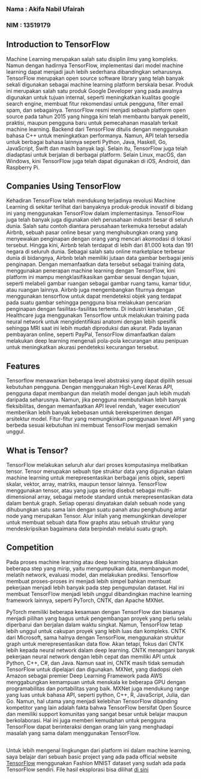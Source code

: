 ### Nama  : Akifa Nabil Ufairah
### NIM   : 13519179

## Introduction to TensorFlow
Machine Learning merupakan salah satu disiplin ilmu yang kompleks. Namun dengan hadirnya TensorFlow, implementasi dari model machine learning dapat menjadi jauh lebih sederhana dibandingkan seharusnya.  TensorFlow merupakan open source software library yang telah banyak sekali digunakan sebagai machine learning platform berskala besar. Produk ini merupakan salah satu produk Google Developer yang pada awalnya digunakan untuk tujuan internal, seperti meningkatkan kualitas google search engine, membuat fitur rekomendasi untuk pengguna, filter email spam, dan sebagainya. TensorFlow resmi menjadi sebuah platform open source pada tahun 2015 yang hingga kini telah membantu banyak peneliti, praktisi, maupun pengguna baru untuk pemecahanan masalah terkait machine learning. Backend dari TensorFlow ditulis dengan menggunakan bahasa C++ untuk meningkatkan performanya. Namun, API telah tersedia untuk berbagai bahasa lainnya seperti Python, Java, Haskell, Go, JavaScript, Swift dan masih banyak lagi. Selain itu, TensorFlow juga telah diadaptasi untuk berjalan di berbagai platform. Selain Linux, macOS, dan Windows, kini TensorFlow juga telah dapat digunakan di iOS, Android, dan Raspberry Pi.
  
 ## Companies Using TensorFlow
Kehadiran TensorFlow telah mendukung terjadinya revolusi Machine Learning di sekitar terlihat dari banyaknya produk-produk inovatif di bidang ini yang menggunakan TensorFlow dalam implementasinya. TensorFlow juga telah banyak juga digunakan oleh perusahaan industri besar di seluruh dunia. Salah satu contoh diantara perusahaan terkemuka tersebut adalah Airbnb, sebuah pasar online besar yang menghubungkan orang yang menyewakan penginapan dengan orang yang mencari akomodasi di lokasi tersebut. Hingga kini, Airbnb telah terdapat di lebih dari 81.000 kota dan 191 negara di seluruh dunia. Sebagai salah satu online marketplace  terbesar dunia di bidangnya, Airbnb telah memiliki jutaan data gambar berbagai jenis penginapan. Dengan memanfaatkan data tersebut sebagai training data, menggunakan penerapan machine learning dengan TensorFlow, kini platform ini mampu mengklasifikasikan gambar sesuai dengan tujuan, seperti melabeli gambar ruangan sebagai gambar ruang tamu, kamar tidur, atau ruangan lainnya. Airbnb juga mengembangkan fiturnya dengan menggunakan tensorflow untuk dapat mendeteksi objek yang terdapat pada suatu gambar sehingga pengguna bisa melakukan pencarian penginapan dengan fasilitas-fasilitas tertentu. Di industri kesehatan , GE Healthcare juga menggunakan Tensorflow untuk melakukan training pada neural network untuk mengidentifikasi anatomi dengan lebih spesifik sehingga MRI saat ini lebih mudah diproduksi dan akurat. Pada layanan pembayaran online, seperti PayPal, TensorFlow dimanfaatkan dalam melakukan deep learning mengenali pola-pola kecurangan atau penipuan untuk meningkatkan akurasi pendeteksi kecurangan tersebut.

## Features
  Tensorflow menawarkan beberapa level abstraksi yang dapat dipilih sesuai kebutuhan pengguna. Dengan menggunakan High-Level Keras API, pengguna dapat membangun dan melatih model dengan jauh lebih mudah daripada seharusnya. Namun, jika pengguna membutuhkan lebih banyak fleksibilitas, dengan memanfaatkan API level rendah, ‘eager execution’ memberikan lebih banyak kebebasan untuk bereksperimen dengan arsitektur model. Fitur-fitur yang memungkinkan penggunaan level API yang berbeda sesuai kebutuhan ini membuat TensorFlow menjadi semakin unggul.
  
## What is Tensor?
  TensorFlow melakukan seluruh alur dari proses komputasinya melibatkan tensor. Tensor merupakan sebuah tipe struktur data yang digunakan dalam machine learning untuk merepresentasikan berbagai jenis objek, seperti skalar, vektor, array, matriks, maupun tensor lainnya. TensorFlow menggunakan tensor, atau yang juga sering disebut sebagai multi-dimensional array, sebagai metode standard untuk merepresentasikan data dalam bentuk graph. Setiap operasi dinyatakan dalah sebuah node yang dihubungkan satu sama lain dengan suatu panah atau penghubung antar node yang merupakan Tensor. Alur inilah yang memungkinkan developer untuk membuat sebuah data flow graphs atau sebuah struktur yang mendeskripsikan bagaimana data berpindah melalui suatu graph.
  
## Competition
Pada proses machine learning atau deep learning biasanya dilakukan beberapa step yang mirip, yaitu mengumpulkan data, membangun model, melatih network, evaluasi model, dan melakukan prediksi. Tensorflow membuat proses-proses ini menjadi lebih simpel bahkan membuat pekerjaan menjadi lebih banyak pada step pengumpulan dataset. Hal ini membuat TensorFlow menjadi lebih unggul dibandingkan machine learning framework lainnya, seperti PyTorch, CNTK, dan Apache MXNet. 

PyTorch memiliki beberapa kesamaan dengan TensorFlow dan biasanya menjadi pilihan yang bagus untuk pengembangan proyek yang perlu selalu diperbarui dan berjalan dalam waktu singkat. Namun, TensorFlow tetap lebih unggul untuk cakupan proyek yang lebih luas dan kompleks. CNTK dari Microsoft, sama halnya dengan TensorFlow, menggunakan struktur graph untuk merepresentasikan data flow. Akan tetapi, fokus dari CNTK lebih kepada neural network dalam deep learning. CNTK menangani banyak pekerjaan neural network dengan lebih cepat dan memiliki API untuk Python, C++, C#, dan Java. Namun saat ini, CNTK masih tidak semudah TensorFlow untuk dipelajari dan digunakan. MXNet, yang diadopsi oleh Amazon sebagai premier Deep Learning Framework pada AWS menggabungkan kemampuan untuk menskala ke beberapa GPU dengan programabilitas dan portabilitas yang baik. MXNet juga mendukung range yang luas untuk bahasa API, seperti python, C++, R, JavaScript, Julia, dan Go. Namun, hal utama yang menjadi kelebihan TensorFlow dibanding kompetitor yang lain adalah fakta bahwa TensorFlow bersifat Open Source dan memiliki support komunitas yang sangat besar untuk belajar maupun berkolaborasi. Hal ini juga memberi kemudahan untuk pengguna TensorFlow dapat berinteraksi dengan orang lain yang menghadapi masalah yang sama dalam menggunakan TensorFlow.

##
Untuk lebih mengenal lingkungan dari platform ini dalam machine learning, saya belajar dari sebuah basic project yang ada pada official website [TensorFlow](https://www.tensorflow.org) menggunakan Fashion MNIST dataset yang sudah ada pada TensorFlow sendiri. File hasil eksplorasi bisa dilihat [di sini](https://github.com/akifanabil/TensorFlowExploration/blob/main/LearnTF.ipynb)
